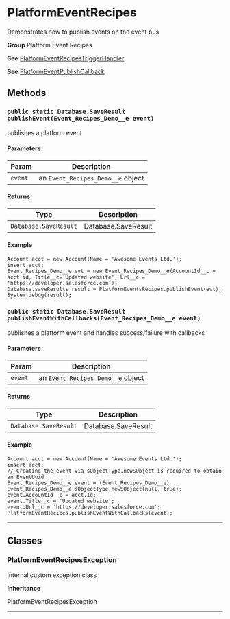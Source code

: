 # PlatformEventRecipes

Demonstrates how to publish events on the event bus


**Group** Platform Event Recipes


**See** [PlatformEventRecipesTriggerHandler](https://github.com/trailheadapps/apex-recipes/wiki/PlatformEventRecipesTriggerHandler)


**See** [PlatformEventPublishCallback](https://github.com/trailheadapps/apex-recipes/wiki/PlatformEventPublishCallback)

## Methods
### `public static Database.SaveResult publishEvent(Event_Recipes_Demo__e event)`

publishes a platform event

#### Parameters

|Param|Description|
|---|---|
|`event`|an `Event_Recipes_Demo__e` object|

#### Returns

|Type|Description|
|---|---|
|`Database.SaveResult`|Database.SaveResult|

#### Example
```apex
Account acct = new Account(Name = 'Awesome Events Ltd.');
insert acct;
Event_Recipes_Demo__e evt = new Event_Recipes_Demo__e(AccountId__c = acct.id, Title__c='Updated website', Url__c = 'https://developer.salesforce.com');
Database.saveResults result = PlatformEventsRecipes.publishEvent(evt);
System.debug(result);
```


### `public static Database.SaveResult publishEventWithCallbacks(Event_Recipes_Demo__e event)`

publishes a platform event and handles success/failure with callbacks

#### Parameters

|Param|Description|
|---|---|
|`event`|an `Event_Recipes_Demo__e` object|

#### Returns

|Type|Description|
|---|---|
|`Database.SaveResult`|Database.SaveResult|

#### Example
```apex
Account acct = new Account(Name = 'Awesome Events Ltd.');
insert acct;
// Creating the event via sObjectType.newSObject is required to obtain an EventUuid
Event_Recipes_Demo__e event = (Event_Recipes_Demo__e) Event_Recipes_Demo__e.sObjectType.newSObject(null, true);
event.AccountId__c = acct.Id;
event.Title__c = 'Updated website';
event.Url__c = 'https://developer.salesforce.com';
PlatformEventRecipes.publishEventWithCallbacks(event);
```


---
## Classes
### PlatformEventRecipesException

Internal custom exception class


**Inheritance**

PlatformEventRecipesException


---
